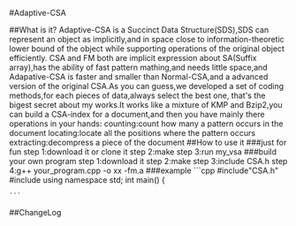 #Adaptive-CSA

##What is it?
	Adaptive-CSA is a Succinct Data Structure(SDS),SDS can represent an
	object as implicitly,and in space close to information-theoretic 
	lower bound of the object while supporting operations of the 
	original object efficiently.
	CSA and FM both are implicit expression about SA(Suffix array),has 
	the ability of fast pattern mathing,and needs little space,and 
	Adapative-CSA is faster and smaller than Normal-CSA,and a advanced
	version of the original CSA.As you can guess,we developed a set of 
	coding methods,for each pieces of data,always select the best one,
	that's the bigest secret about my works.It works like a mixture of
	KMP and Bzip2,you can build a CSA-index for a document,and then you
	have mainly there operations in your hands:
	counting:count how many a pattern occurs in the document
	locating:locate all the positions where the pattern occurs
	extracting:decompress a piece of the document
##How to use it
###just for fun
	step 1:download it or clone it
	step 2:make
	step 3:run my_vsa
###build your own program 
	step 1:download it
	step 2:make
	step 3:include CSA.h
	step 4:g++ your_program.cpp -o xx -fm.a
###example
	```cpp
	#include"CSA.h"
	#include<iostream>
	using namespace std;
	int main()
	{

	```
##ChangeLog
